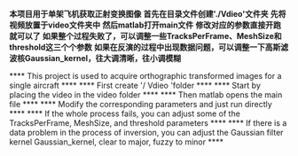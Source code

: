 ****本项目用于单架飞机获取正射变换图像****
****首先在目录文件创建'./Vdieo'文件夹****
****先将视频放置于video文件夹中****
****然后matlab打开main文件****
****修改对应的参数直接开跑就可以了****
****如果整个过程失败了，可以调整一些TracksPerFrame、MeshSize和threshold这三个个参数****
****如果在反演的过程中出现数据问题，可以调整一下高斯滤波核Gaussian_kernel，往大调清晰，往小调模糊****




**** This project is used to acquire orthographic transformed images for a single aircraft ****
**** First create '/ Vdieo 'folder ****
**** Start by placing the video in the video folder ****
**** Then matlab opens the main file ****
**** Modify the corresponding parameters and just run directly ****
**** If the whole process fails, you can adjust some of the TracksPerFrame, MeshSize, and threshold parameters ****
**** If there is a data problem in the process of inversion, you can adjust the Gaussian filter kernel Gaussian_kernel, clear to major, fuzzy to minor ****
